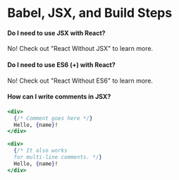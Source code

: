 # Babel, JSX, and Build Steps

#### Do I need to use JSX with React? <a href="#do-i-need-to-use-jsx-with-react" id="do-i-need-to-use-jsx-with-react"></a>

No! Check out "React Without JSX" to learn more.

#### Do I need to use ES6 (+) with React? <a href="#do-i-need-to-use-es6--with-react" id="do-i-need-to-use-es6--with-react"></a>

No! Check out "React Without ES6" to learn more.

#### How can I write comments in JSX? <a href="#how-can-i-write-comments-in-jsx" id="how-can-i-write-comments-in-jsx"></a>

```jsx
<div>
  {/* Comment goes here */}
  Hello, {name}!
</div>
```

```jsx
<div>
  {/* It also works 
  for multi-line comments. */}
  Hello, {name}!
</div>
```
